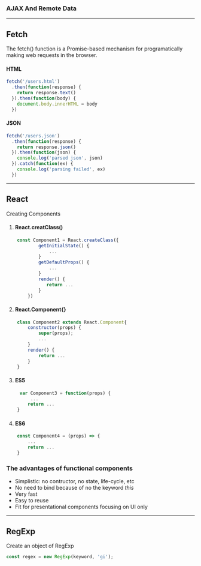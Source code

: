 ### AJAX And Remote Data
---

## Fetch
The fetch() function is a Promise-based mechanism for programatically making web requests in the browser.

#### HTML
```javascript
fetch('/users.html')
  .then(function(response) {
    return response.text()
  }).then(function(body) {
    document.body.innerHTML = body
  })
```

#### JSON
```javascript
fetch('/users.json')
  .then(function(response) {
    return response.json()
  }).then(function(json) {
    console.log('parsed json', json)
  }).catch(function(ex) {
    console.log('parsing failed', ex)
  })
```

---

## React
Creating Components

1. #### React.creatClass()
```javascript
    const Component1 = React.createClass({
            getInitialState() {
                ...
            }
            getDefaultProps() {
                ...
            }
            render() {
               return ...
            }
        })
```
2. #### React.Component{}
```javascript
    class Component2 extends React.Component{
        constructor(props) {
            super(props);
            ...
        }
        render() {
            return ...
        }
    }
```

3. #### ES5 
```javascript
     var Component3 = function(props) {
         ...
        return ...
    }
```

4. #### ES6 
```javascript
    const Component4 = (props) => {
        ...
        return ...
    }
```

### The advantages of functional components
+ Simplistic: no contructor, no state, life-cycle, etc
+ No need to bind because of no the keyword *this*
+ Very fast
+ Easy to reuse
+ Fit for presentational components focusing on UI only

---

## RegExp
Create an object of RegExp 
```javascript
const regex = new RegExp(keyword, 'gi');  
```

